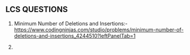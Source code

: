 ## LCS QUESTIONS ##
1. Minimum Number of Deletions and Insertions:-
https://www.codingninjas.com/studio/problems/minimum-number-of-deletions-and-insertions_4244510?leftPanelTab=1

2.
